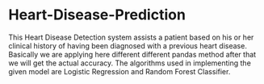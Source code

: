 # Heart-Disease-Prediction
This Heart Disease Detection system assists a patient based on his
or her clinical history of having been diagnosed with a previous
heart disease. Basically we are applying here different different pandas method after that
we will get the actual accuracy. The algorithms used in implementing the given model
are Logistic Regression and Random Forest Classifier.
